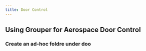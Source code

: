 ```yaml
---
title: Door Control
---
```


## Using Grouper for Aerospace Door Control

### Create an ad-hoc foldre under doo
